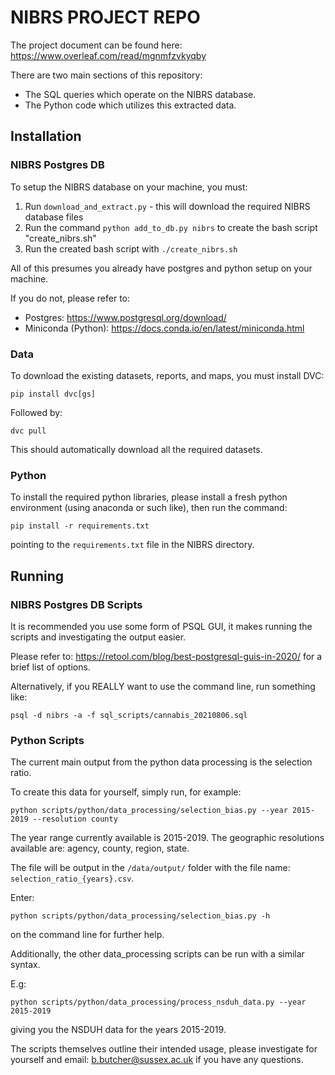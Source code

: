 # NIBRS PROJECT REPO

The project document can be found here: https://www.overleaf.com/read/mgnmfzvkyqby

There are two main sections of this repository:

- The SQL queries which operate on the NIBRS database.
- The Python code which utilizes this extracted data.

## Installation

### NIBRS Postgres DB

To setup the NIBRS database on your machine, you must:

1. Run `download_and_extract.py` - this will download the required NIBRS database files
2. Run the command `python add_to_db.py nibrs` to create the bash script "create_nibrs.sh"
3. Run the created bash script with `./create_nibrs.sh`

All of this presumes you already have postgres and python setup on your machine.

If you do not, please refer to:

- Postgres: https://www.postgresql.org/download/
- Miniconda (Python): https://docs.conda.io/en/latest/miniconda.html

### Data

To download the existing datasets, reports, and maps, you must install DVC:

`pip install dvc[gs]`

Followed by:

`dvc pull`

This should automatically download all the required datasets.


### Python

To install the required python libraries, please install a fresh python environment (using anaconda or such like), then run the command:

`pip install -r requirements.txt`

pointing to the `requirements.txt` file in the NIBRS directory.

## Running

### NIBRS Postgres DB Scripts

It is recommended you use some form of PSQL GUI, it makes running the scripts and investigating the output easier.

Please refer to: https://retool.com/blog/best-postgresql-guis-in-2020/ for a brief list of options.

Alternatively, if you REALLY want to use the command line, run something like:

`psql -d nibrs -a -f sql_scripts/cannabis_20210806.sql`

### Python Scripts

The current main output from the python data processing is the selection ratio.

To create this data for yourself, simply run, for example:

`python scripts/python/data_processing/selection_bias.py --year 2015-2019 --resolution county`

The year range currently available is 2015-2019.
The geographic resolutions available are: agency, county, region, state.

The file will be output in the `/data/output/` folder with the file name: `selection_ratio_{years}.csv`.

Enter:

`python scripts/python/data_processing/selection_bias.py -h`

on the command line for further help.

Additionally, the other data_processing scripts can be run with a similar syntax.

E.g:

`python scripts/python/data_processing/process_nsduh_data.py --year 2015-2019`

giving you the NSDUH data for the years 2015-2019.

The scripts themselves outline their intended usage, please investigate for yourself and email: b.butcher@sussex.ac.uk if you have any questions.
